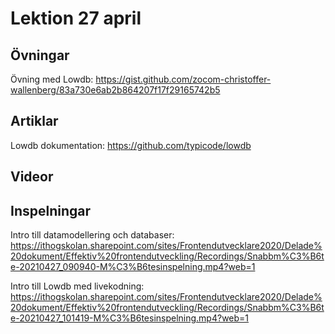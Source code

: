 # Lektion 27 april

## Övningar

Övning med Lowdb: https://gist.github.com/zocom-christoffer-wallenberg/83a730e6ab2b864207f17f29165742b5

## Artiklar

Lowdb dokumentation: https://github.com/typicode/lowdb

## Videor


## Inspelningar

Intro till datamodellering och databaser: https://ithogskolan.sharepoint.com/sites/Frontendutvecklare2020/Delade%20dokument/Effektiv%20frontendutveckling/Recordings/Snabbm%C3%B6te-20210427_090940-M%C3%B6tesinspelning.mp4?web=1

Intro till Lowdb med livekodning: https://ithogskolan.sharepoint.com/sites/Frontendutvecklare2020/Delade%20dokument/Effektiv%20frontendutveckling/Recordings/Snabbm%C3%B6te-20210427_101419-M%C3%B6tesinspelning.mp4?web=1